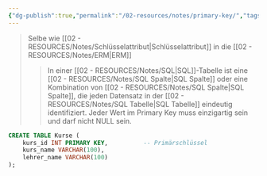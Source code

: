 ```yaml
---
{"dg-publish":true,"permalink":"/02-resources/notes/primary-key/","tags":["code/SQL"],"noteIcon":"","updated":"2024-10-10T13:51:04.000+02:00"}
---
```


>Selbe wie [[02 - RESOURCES/Notes/Schlüsselattribut\|Schlüsselattribut]] in die [[02 - RESOURCES/Notes/ERM\|ERM]]
>
>>In einer [[02 - RESOURCES/Notes/SQL\|SQL]]-Tabelle ist eine [[02 - RESOURCES/Notes/SQL Spalte\|SQL Spalte]] oder eine Kombination von [[02 - RESOURCES/Notes/SQL Spalte\|SQL Spalte]], die jeden Datensatz in der [[02 - RESOURCES/Notes/SQL Tabelle\|SQL Tabelle]] eindeutig identifiziert. 
>>Jeder Wert im Primary Key muss einzigartig sein und darf nicht NULL sein.
```sql
CREATE TABLE Kurse (
    kurs_id INT PRIMARY KEY,          -- Primärschlüssel
    kurs_name VARCHAR(100),
    lehrer_name VARCHAR(100)
);
```